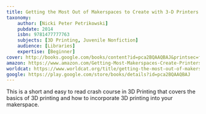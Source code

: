 ```yaml
---
title: Getting the Most Out of Makerspaces to Create with 3-D Printers
taxonomy:
	author: [Nicki Peter Petrikowski]
	pubdate: 2014
	isbn: 9781477777763
	subjects: [3D Printing, Juvenile Nonfiction]
	audience: [Libraries]
	expertise: [Beginner]
cover: http://books.google.com/books/content?id=pca2BQAAQBAJ&printsec=frontcover&img=1&zoom=1&edge=curl&source=gbs_api
amazon: https://www.amazon.com/Getting-Most-Makerspaces-Create-Printers/dp/1477786023/ref=sr_1_1?keywords=Getting+the+most+out+of+makerspaces+to+create+with+3-D+printers&qid=1569857195&s=gateway&sr=8-1
worldcat: https://www.worldcat.org/title/getting-the-most-out-of-makerspaces-to-create-with-3-d-printers/oclc/884552729&referer=brief_results
google: https://play.google.com/store/books/details?id=pca2BQAAQBAJ
---
```

This is a short and easy to read crash course in 3D Printing that covers the basics of 3D printing and how to incorporate 3D printing into your makerspace.